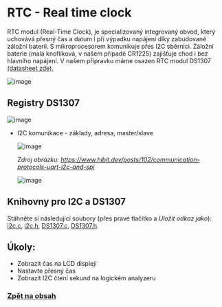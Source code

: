 # RTC - Real time clock

RTC modul (Real-Time Clock), je specializovaný integrovaný obvod, který uchovává přesný čas a datum i při výpadku napájení díky zabudované záložní baterii.
S mikroprocesorem komunikuje přes I2C sběrnici. Záložní baterie (malá knoflíková, v našem případě CR1225) zajišťuje chod i bez hlavního napájení. V našem přípravku máme osazen RTC modul DS1307 [(datasheet zde).](https://www.analog.com/media/en/technical-documentation/data-sheets/ds1307.pdf)

![image](https://github.com/user-attachments/assets/2f3c9eff-5ce0-4b2c-924a-f4c49438c906)

## Registry DS1307

![image](https://github.com/user-attachments/assets/0fc05e64-ce7f-473a-a149-af28a7b3443b)

- I2C komunikace - základy, adresa, master/slave
  
    ![image](https://github.com/user-attachments/assets/abc6c42b-abeb-4a6f-a850-ca47433e5dd9)
 
  *Zdroj obrázku: https://www.hibit.dev/posts/102/communication-protocols-uart-i2c-and-spi*

  ![image](https://github.com/user-attachments/assets/8d93955c-0cee-41fa-94fe-6d2272da27a4)


## Knihovny pro I2C a DS1307
Stáhněte si následující soubory (přes pravé tlačítko a *Uložit odkaz jako*): [i2c.c](files/i2c.c),  [i2c.h](files/i2c.h), [DS1307.c](files/DS1307.c), [DS1307.h](files/DS1307.h).

## Úkoly:
- Zobrazit čas na LCD displeji
- Nastavte přesný čas
- Zobrazit I2C čtení sekund na logickém analyzeru

### [Zpět na obsah](README.md)
